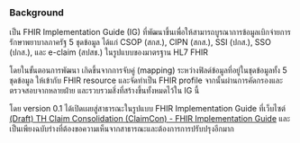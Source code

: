 ### Background

เป็น FHIR Implementation Guide (IG) ที่พัฒนาขึ้นเพื่อให้สามารถบูรณาการข้อมูลเบิกจ่ายการรักษาพยาบาลภาครัฐ 5 ชุดข้อมูล ได้แก่ CSOP (สกส.), CIPN (สกส.), SSI (ปกส.), SSO (ปกส.), และ e-claim (สปสช.) ในรูปแบบของมาตรฐาน HL7 FHIR

โดยในขั้นตอนการพัฒนา เกิดขึ้นจากการจับคู่ (mapping) ระหว่างฟิลด์ข้อมูลที่อยู่ในชุดข้อมูลทั้ง 5 ชุดข้อมูล ให้เข้ากับ FHIR resource และจัดทำเป็น FHIR profile จากนั้นผ่านการคัดกรองและตรวจสอบจากหลายฝ่าย และรวบรวมสิ่งที่สร้างขึ้นทั้งหมดไว้ใน IG นี้

โดย version 0.1 ได้เปิดเผยสู่สาธารณะในรูปแบบ FHIR Implementation Guide ที่เว็บไซต์ [(Draft) TH Claim Consolidation (ClaimCon) - FHIR Implementation Guide](https://fhir-ig.sil-th.org/claimcon/) และเป็นเพียงฉบับร่างที่ต้องขอความเห็นจากสาธารณะและต้องการการปรับปรุงอีกมาก
<br />
<br />
